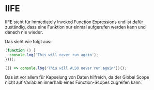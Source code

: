 # IIFE

IIFE steht für Immediately Invoked Function Expressions und ist dafür zuständig, dass eine Funktion nur einmal aufgerufen werden kann und danach 
nie wieder.

Das sieht wie folgt aus:

````Javascript
(function () {
  console.log('This will never run again');
})();

(() => console.log('This will ALSO never run again'))();
````

Das ist vor allem für Kapselung von Daten hilfreich, da der Global Scope nicht auf Variablen innerhalb eines Function-Scopes zugreifen kann.
